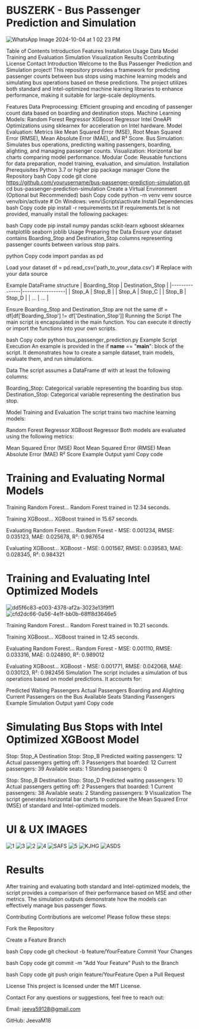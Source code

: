 # **BUSZERK - Bus Passenger Prediction and Simulation**
![WhatsApp Image 2024-10-04 at 1 02 23 PM](https://github.com/user-attachments/assets/f9cb57c6-394b-44b3-aec0-0f5d7c9f5c41)



Table of Contents
Introduction
Features
Installation
Usage
Data
Model Training and Evaluation
Simulation
Visualization
Results
Contributing
License
Contact
Introduction
Welcome to the Bus Passenger Prediction and Simulation project! This repository provides a framework for predicting passenger counts between bus stops using machine learning models and simulating bus operations based on these predictions. The project utilizes both standard and Intel-optimized machine learning libraries to enhance performance, making it suitable for large-scale deployments.

Features
Data Preprocessing: Efficient grouping and encoding of passenger count data based on boarding and destination stops.
Machine Learning Models:
Random Forest Regressor
XGBoost Regressor
Intel OneAPI Optimizations using sklearnex for acceleration on Intel hardware.
Model Evaluation: Metrics like Mean Squared Error (MSE), Root Mean Squared Error (RMSE), Mean Absolute Error (MAE), and R² Score.
Bus Simulation: Simulates bus operations, predicting waiting passengers, boarding, alighting, and managing passenger counts.
Visualization: Horizontal bar charts comparing model performance.
Modular Code: Reusable functions for data preparation, model training, evaluation, and simulation.
Installation
Prerequisites
Python 3.7 or higher
pip package manager
Clone the Repository
bash
Copy code
git clone https://github.com/yourusername/bus-passenger-prediction-simulation.git
cd bus-passenger-prediction-simulation
Create a Virtual Environment (Optional but Recommended)
bash
Copy code
python -m venv venv
source venv/bin/activate  # On Windows: venv\Scripts\activate
Install Dependencies
bash
Copy code
pip install -r requirements.txt
If requirements.txt is not provided, manually install the following packages:

bash
Copy code
pip install numpy pandas scikit-learn xgboost sklearnex matplotlib seaborn joblib
Usage
Preparing the Data
Ensure your dataset contains Boarding_Stop and Destination_Stop columns representing passenger counts between various stop pairs.

python
Copy code
import pandas as pd

 Load your dataset
df = pd.read_csv('path_to_your_data.csv')  # Replace with your data source

 Example DataFrame structure
 | Boarding_Stop | Destination_Stop |
 |---------------|------------------|
 | Stop_A        | Stop_B            |
 | Stop_A        | Stop_C            |
 | Stop_B        | Stop_D            |
 | ...           | ...               |

 Ensure Boarding_Stop and Destination_Stop are not the same
df = df[df['Boarding_Stop'] != df['Destination_Stop']]
Running the Script
The main script is encapsulated in the main function. You can execute it directly or import the functions into your own scripts.

bash
Copy code
python bus_passenger_prediction.py
Example Script Execution
An example is provided in the if __name__ == "__main__": block of the script. It demonstrates how to create a sample dataset, train models, evaluate them, and run simulations.

Data
The script assumes a DataFrame df with at least the following columns:

Boarding_Stop: Categorical variable representing the boarding bus stop.
Destination_Stop: Categorical variable representing the destination bus stop.

Model Training and Evaluation
The script trains two machine learning models:

Random Forest Regressor
XGBoost Regressor
Both models are evaluated using the following metrics:

Mean Squared Error (MSE)
Root Mean Squared Error (RMSE)
Mean Absolute Error (MAE)
R² Score
Example Output
yaml
Copy code

# Training and Evaluating Normal Models

Training Random Forest...
Random Forest trained in 12.34 seconds.

Training XGBoost...
XGBoost trained in 15.67 seconds.

Evaluating Random Forest...
Random Forest - MSE: 0.001234, RMSE: 0.035123, MAE: 0.025678, R²: 0.987654

Evaluating XGBoost...
XGBoost - MSE: 0.001567, RMSE: 0.039583, MAE: 0.028345, R²: 0.984321

# Training and Evaluating Intel Optimized Models 
![dd5f6c83-e003-4378-af2a-3023e13f9ff1](https://github.com/user-attachments/assets/dc203918-be5f-4795-8c0e-d3e9353f04ec)
![cfd2dc66-0a56-4e1f-bb0b-68ff8d3646e5](https://github.com/user-attachments/assets/17eac0d3-2917-4312-a4d2-7c3a91ca031c)

Training Random Forest...
Random Forest trained in 10.21 seconds.

Training XGBoost...
XGBoost trained in 12.45 seconds.

Evaluating Random Forest...
Random Forest - MSE: 0.001110, RMSE: 0.033316, MAE: 0.024890, R²: 0.989012

Evaluating XGBoost...
XGBoost - MSE: 0.001771, RMSE: 0.042068, MAE: 0.030123, R²: 0.982456
Simulation
The script includes a simulation of bus operations based on model predictions. It accounts for:

Predicted Waiting Passengers
Actual Passengers Boarding and Alighting
Current Passengers on the Bus
Available Seats
Standing Passengers
Example Simulation Output
yaml
Copy code

# Simulating Bus Stops with Intel Optimized XGBoost Model 

Stop: Stop_A
Destination Stop: Stop_B
Predicted waiting passengers: 12
Actual passengers getting off: 3
Passengers that boarded: 12
Current passengers: 39
Available seats: 1
Standing passengers: 0

Stop: Stop_B
Destination Stop: Stop_D
Predicted waiting passengers: 10
Actual passengers getting off: 2
Passengers that boarded: 1
Current passengers: 38
Available seats: 2
Standing passengers: 9
Visualization
The script generates horizontal bar charts to compare the Mean Squared Error (MSE) of standard and Intel-optimized models.

# UI & UX IMAGES

![1](https://github.com/user-attachments/assets/7983b0cf-7351-4c6a-816d-a4722b96a240)
![3](https://github.com/user-attachments/assets/a4d89e2d-1aad-4899-bce0-41a1d2366ba6)
![2](https://github.com/user-attachments/assets/d2305720-7f6e-444e-b169-1d5f6e68535b)
![4](https://github.com/user-attachments/assets/8fa02cb6-8fee-427f-914d-34033eac40c8)
![SAFS](https://github.com/user-attachments/assets/61204a94-3ca9-4d28-9d7b-55922e6f4180)
![5](https://github.com/user-attachments/assets/71a63936-2960-47f7-b8d3-70e54ec07b9b)
![KJHG](https://github.com/user-attachments/assets/42bf6f92-5242-44ef-bc35-833dcc66e032)
![ASDS](https://github.com/user-attachments/assets/240bd099-a8c0-4ae9-b336-079fbb37b39f)


# Results
After training and evaluating both standard and Intel-optimized models, the script provides a comparison of their performance based on MSE and other metrics. The simulation outputs demonstrate how the models can effectively manage bus passenger flows.

Contributing
Contributions are welcome! Please follow these steps:

Fork the Repository

Create a Feature Branch


bash
Copy code
git checkout -b feature/YourFeature
Commit Your Changes


bash
Copy code
git commit -m "Add Your Feature"
Push to the Branch


bash
Copy code
git push origin feature/YourFeature
Open a Pull Request


License
This project is licensed under the MIT License.

Contact
For any questions or suggestions, feel free to reach out:


Email: jeeva59128@gmail.com

GitHub: JeevaM18
